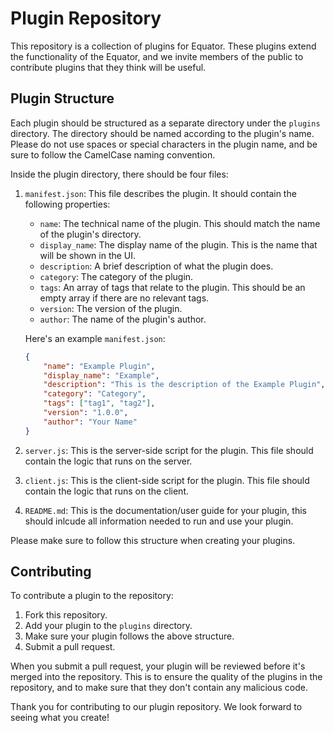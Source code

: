 # Plugin Repository

This repository is a collection of plugins for Equator. These plugins extend the functionality of the Equator, and we invite members of the public to contribute plugins that they think will be useful.

## Plugin Structure

Each plugin should be structured as a separate directory under the `plugins` directory. The directory should be named according to the plugin's name. Please do not use spaces or special characters in the plugin name, and be sure to follow the CamelCase naming convention.

Inside the plugin directory, there should be four files:

1. `manifest.json`: This file describes the plugin. It should contain the following properties:

    - `name`: The technical name of the plugin. This should match the name of the plugin's directory.
    - `display_name`: The display name of the plugin. This is the name that will be shown in the UI.
    - `description`: A brief description of what the plugin does.
    - `category`: The category of the plugin.
    - `tags`: An array of tags that relate to the plugin. This should be an empty array if there are no relevant tags.
    - `version`: The version of the plugin.
    - `author`: The name of the plugin's author.

    Here's an example `manifest.json`:

    ```json
    {
        "name": "Example Plugin",
        "display_name": "Example",
        "description": "This is the description of the Example Plugin",
        "category": "Category",
        "tags": ["tag1", "tag2"],
        "version": "1.0.0",
        "author": "Your Name"
    }
    ```

2. `server.js`: This is the server-side script for the plugin. This file should contain the logic that runs on the server.

3. `client.js`: This is the client-side script for the plugin. This file should contain the logic that runs on the client.

4. `README.md`: This is the documentation/user guide for your plugin, this should inlcude all information needed to run and use your plugin.

Please make sure to follow this structure when creating your plugins.

## Contributing

To contribute a plugin to the repository:

1. Fork this repository.
2. Add your plugin to the `plugins` directory.
3. Make sure your plugin follows the above structure.
4. Submit a pull request.

When you submit a pull request, your plugin will be reviewed before it's merged into the repository. This is to ensure the quality of the plugins in the repository, and to make sure that they don't contain any malicious code.

Thank you for contributing to our plugin repository. We look forward to seeing what you create!
